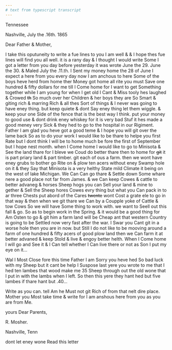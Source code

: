 ```yaml
---
# text from typescript transcript
---
```

Tennessee

Nashville, July the .16th. 1865

Dear Father & Mother,

I take this oputuneity to write a fue lines to you I am well & & I hope thes fue lines will find you all well. it is a rany day & I thought I would write Some I got a letter from you day before yesterday  it was wrote June the 29. June the 30. & Maled July the .11.th. I Sent my money home the 28 of June I expect a here from you every day now I am anchous to here Some of the boys heve herd from home ther Money got home all rite  you must Save one hundred & fifty dollars for me till I Come home for I want to get Something together while I am young for when I get old I Cant & Miss tooly hes laughed & Crowed ~~th~~ So much over her Children & her boys they are So Smart & giting rich & marring Rich & all thes Sort of things & I never was going to have eney thing. but keep quiete & dont Say eney thing let them wiggle. & keep your one Side of the fence that is the best way I think. put your money to good use & dont drink eney whiskey for it is very bad Stuf it hes made a good meney very Sick & they hed to go to the hospital in our Rigiment. Father I am glad you heve got a good teme & I hope you will git over the lame back So as to do your work I would like to be thare to helpe you first Rate but I dont think I will be to home much be fore the first of September but I hope nest month. when I Come home I would like to go to Minisota & See the land thare for I bleve we Coud do better thare then to home for ~~git~~ it is part priary land & part timber. git each of ous a farm. then we wont have eney grubs to bother go Rite on & plow ten acers without eney Swamp hole on it & they Say that Minisota is a very helthy State mild Climate it being on the west of lake Michigan. We Can Can go thare & Settle down Some whare nere a good place not far from James. & we Can keep Cowes & cattle to better advaneg & horses Sheep hogs  you can Sell your land & mine to gether & Sell the Sheep hores Cowes evry thing but what you Can pack in to ar three Chests put abord of the Cares ~~twente~~ wont Cost a grate ele to go in that way & then when we git thare we Can by a Coupple yoke of Cattle & tow Cows So we will have Some thing to work with. we want to Seell out this fall & go. So as to begin work in the Spring. & it would be a good thing for Am Osten to go & git him a farm land will be Cheap ant that western Country is going to be Settled now very fast after the war. I Swar you Cant git in a worse hole then you are in now. but Still I do not like to be mooving around a farm of one hundred & fifty acers of good plow land then we Can farm it at better advaned & keep Stold & live & engoy better helth. When I Come home I will go and See it & I Can tell whether I Can live there or not as Son I put my eye on it...

Wal I Most Close fore this time Father I am Sorry you heve hed So bad luck with my Sheep but it cant be help I Suspose  last yere you wrote to me that I hed ten lambes that wood make me 35 Sheep through out the old wone that I put in with the lambs when I left. So then this yere they hant hed but five lambes if thare hant but .40...  

Write as you can. tell Am he Must not git Rich of from that nelt dire place. Mother you Most take time & write for I am anshous here from you as you are from Me. 

yours Dear Parents, 

R. Mosher. 

Nashville, Tenn  

dont let eney wone Read this letter
